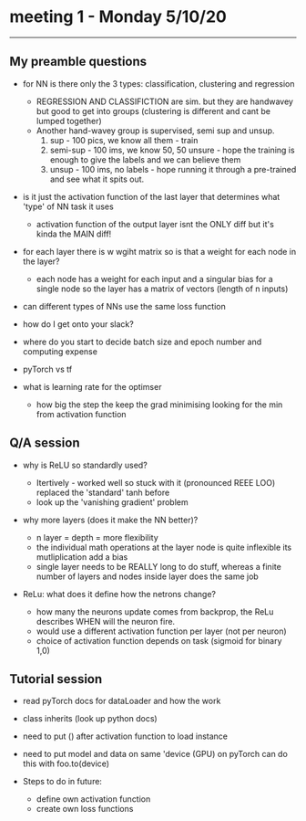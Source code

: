 # meeting 1 - Monday 5/10/20

---

## My preamble questions

- for NN is there only the 3 types: classification, clustering and regression

  - REGRESSION AND CLASSIFICTION are sim. but they are handwavey but good to get into groups (clustering is different and cant be lumped together)
  - Another hand-wavey group is supervised, semi sup and unsup.
    1. sup - 100 pics, we know all them - train
    2. semi-sup - 100 ims, we know 50, 50 unsure - hope the training is enough to give the labels and we can believe them
    3. unsup - 100 ims, no labels - hope running it through a pre-trained and see what it spits out.

- is it just the activation function of the last layer that determines what 'type' of NN task it uses

  - activation function of the output layer isnt the ONLY diff but it's kinda the MAIN diff!

- for each layer there is w wgiht matrix so is that a weight for each node in the layer?

  - each node has a weight for each input and a singular bias for a single node so the layer has a matrix of vectors (length of n inputs)

- can different types of NNs use the same loss function

- how do I get onto your slack?

- where do you start to decide batch size and epoch number and computing expense

- pyTorch vs tf

- what is learning rate for the optimser
  - how big the step the keep the grad minimising looking for the min from activation function

## Q/A session

- why is ReLU so standardly used?

  - Itertively - worked well so stuck with it (pronounced REEE LOO) replaced the 'standard' tanh before
  - look up the 'vanishing gradient' problem

- why more layers (does it make the NN better)?

  - n layer = depth = more flexibility
  - the individual math operations at the layer node is quite inflexible its mutliplication add a bias
  - single layer needs to be REALLY long to do stuff, whereas a finite number of layers and nodes inside layer does the same job

- ReLu: what does it define how the netrons change?
  - how many the neurons update comes from backprop, the ReLu describes WHEN will the neuron fire.
  - would use a different activation function per layer (not per neuron)
  - choice of activation function depends on task (sigmoid for binary 1,0)

## Tutorial session

- read pyTorch docs for dataLoader and how the work
- class inherits (look up python docs)

- need to put () after activation function to load instance
- need to put model and data on same 'device (GPU) on pyTorch can do this with foo.to(device)

- Steps to do in future:
  - define own activation function
  - create own loss functions
